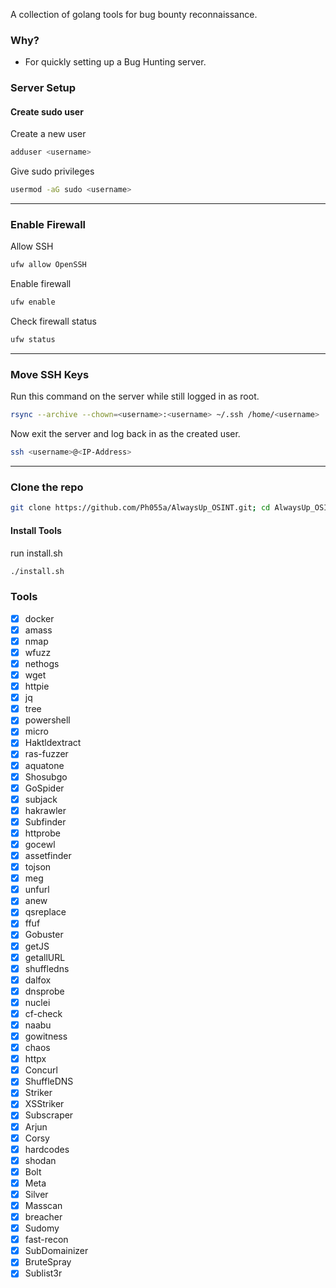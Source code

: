 A collection of golang tools for bug bounty reconnaissance. 

### Why?
- For quickly setting up a Bug Hunting server.

### Server Setup
#### Create sudo user
Create a new user
```bash
adduser <username>
```
Give sudo privileges
```bash
usermod -aG sudo <username>
```

---
### Enable Firewall
Allow SSH
```bash
ufw allow OpenSSH
```
Enable firewall
```bash
ufw enable
```
Check firewall status
```bash
ufw status
```

---
### Move SSH Keys
Run this command on the server while still logged in as root.
```bash
rsync --archive --chown=<username>:<username> ~/.ssh /home/<username>
```

Now exit the server and log back in as the created user.
```bash
ssh <username>@<IP-Address>
```
---

### Clone the repo
```bash
git clone https://github.com/Ph055a/AlwaysUp_OSINT.git; cd AlwaysUp_OSINT.git 
```

#### Install Tools
run install.sh
```bash
./install.sh
```

### Tools
- [x] docker
- [x] amass
- [x] nmap
- [x] wfuzz
- [x] nethogs
- [x] wget
- [x] httpie
- [x] jq
- [x] tree
- [x] powershell
- [x] micro
- [x] Haktldextract
- [x] ras-fuzzer
- [x] aquatone
- [x] Shosubgo
- [x] GoSpider
- [x] subjack
- [x] hakrawler
- [x] Subfinder
- [x] httprobe
- [x] gocewl
- [x] assetfinder
- [x] tojson
- [x] meg
- [x] unfurl
- [x] anew
- [x] qsreplace
- [x] ffuf
- [x] Gobuster
- [x] getJS
- [x] getallURL
- [x] shuffledns
- [x] dalfox
- [x] dnsprobe
- [x] nuclei
- [x] cf-check
- [x] naabu
- [x] gowitness
- [x] chaos
- [x] httpx
- [x] Concurl
- [x] ShuffleDNS
- [x] Striker
- [x] XSStriker
- [x] Subscraper
- [x] Arjun
- [x] Corsy
- [x] hardcodes
- [x] shodan
- [x] Bolt
- [x] Meta
- [x] Silver
- [x] Masscan
- [x] breacher
- [x] Sudomy
- [x] fast-recon
- [x] SubDomainizer
- [x] BruteSpray
- [x] Sublist3r
